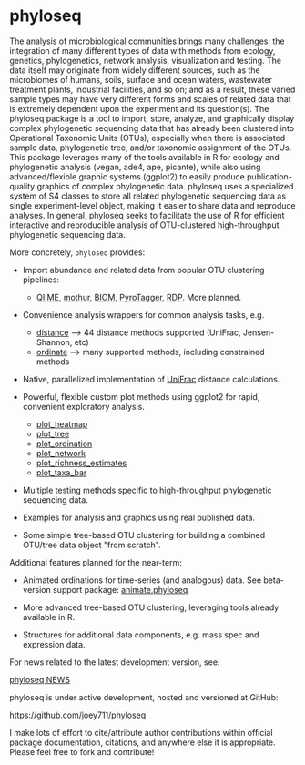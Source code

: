 # phyloseq

The analysis of microbiological communities brings many challenges: the integration of many different types of data with methods from ecology, genetics, phylogenetics, network analysis, visualization and testing. The data itself may originate from widely different sources, such as the microbiomes of humans, soils, surface and ocean waters, wastewater treatment plants, industrial facilities, and so on; and as a result, these varied sample types may have very different forms and scales of related data that is extremely dependent upon the experiment and its question(s). The phyloseq package is a tool to import, store, analyze, and graphically display complex phylogenetic sequencing data that has already been clustered into Operational Taxonomic Units (OTUs), especially when there is associated sample data, phylogenetic tree, and/or taxonomic assignment of the OTUs. This package leverages many of the tools available in R for ecology and phylogenetic analysis (vegan, ade4, ape, picante), while also using advanced/flexible graphic systems (ggplot2) to easily produce publication-quality graphics of complex phylogenetic data. phyloseq uses a specialized system of S4 classes to store all related phylogenetic sequencing data as single experiment-level object, making it easier to share data and reproduce analyses. In general, phyloseq seeks to facilitate the use of R for efficient interactive and reproducible analysis of OTU-clustered high-throughput phylogenetic sequencing data.

More concretely, `phyloseq` provides:

 * Import abundance and related data from popular OTU clustering pipelines:
	- [QIIME](http://qiime.org/), [mothur](http://www.mothur.org/), [BIOM](http://www.qiime.org/svn_documentation/documentation/biom_format.html), [PyroTagger](http://pyrotagger.jgi-psf.org/cgi-bin/index.pl), [RDP](http://pyro.cme.msu.edu/). More planned.

 * Convenience analysis wrappers for common analysis tasks, e.g.
	- [distance](https://github.com/joey711/phyloseq/wiki/distance)  --> 44 distance methods supported (UniFrac, Jensen-Shannon, etc)
	- [ordinate](https://github.com/joey711/phyloseq/wiki/ordinate)  --> many supported methods, including constrained methods

 * Native, parallelized implementation of [UniFrac](https://github.com/joey711/phyloseq/wiki/Fast-Parallel-UniFrac) distance calculations.

 * Powerful, flexible custom plot methods using ggplot2 for rapid, convenient exploratory analysis.
	- [plot_heatmap](https://github.com/joey711/phyloseq/wiki/plot_heatmap)
	- [plot_tree](https://github.com/joey711/phyloseq/wiki/plot_tree)
	- [plot_ordination](https://github.com/joey711/phyloseq/wiki/plot_ordination)
	- [plot_network](https://github.com/joey711/phyloseq/wiki/plot_network)
	- [plot_richness_estimates](https://github.com/joey711/phyloseq/wiki/Graphics-Examples)
	- [plot_taxa_bar](https://github.com/joey711/phyloseq/wiki/plot_taxa_bar)

 * Multiple testing methods specific to high-throughput phylogenetic sequencing data.

 * Examples for analysis and graphics using real published data.

 * Some simple tree-based OTU clustering for building a combined OTU/tree data object "from scratch".

Additional features planned for the near-term:

 * Animated ordinations for time-series (and analogous) data.
	See beta-version support package: [animate.phyloseq](https://github.com/joey711/animate.phyloseq)

 * More advanced tree-based OTU clustering, leveraging tools already available in R.

 * Structures for additional data components, e.g. mass spec and expression data.

For news related to the latest development version, see:

[phyloseq NEWS](https://github.com/joey711/phyloseq/blob/master/inst/NEWS)

phyloseq is under active development, hosted and versioned at GitHub:

https://github.com/joey711/phyloseq

I make lots of effort to cite/attribute author contributions within official package documentation, citations, and anywhere else it is appropriate. Please feel free to fork and contribute!